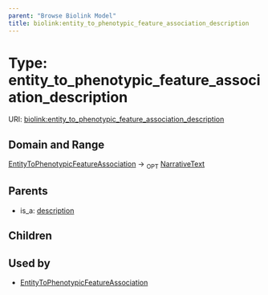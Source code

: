 ```yaml
---
parent: "Browse Biolink Model"
title: biolink:entity_to_phenotypic_feature_association_description
---
```


# Type: entity_to_phenotypic_feature_association_description




URI: [biolink:entity_to_phenotypic_feature_association_description](https://w3id.org/biolink/vocab/entity_to_phenotypic_feature_association_description)



## Domain and Range

[EntityToPhenotypicFeatureAssociation](EntityToPhenotypicFeatureAssociation.md) ->  <sub>OPT</sub> [NarrativeText](types/NarrativeText.md)

## Parents

 *  is_a: [description](description.md)

## Children


## Used by

 * [EntityToPhenotypicFeatureAssociation](EntityToPhenotypicFeatureAssociation.md)
